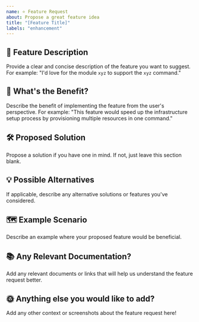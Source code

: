 ```yaml
---
name: ⭐ Feature Request
about: Propose a great feature idea
title: "[Feature Title]"
labels: "enhancement"
---
```


## 🌟 Feature Description
Provide a clear and concise description of the feature you want to suggest.
For example: "I'd love for the module `xyz` to support the `xyz` command."

## 🚀 What's the Benefit?
Describe the benefit of implementing the feature from the user's perspective.
For example: "This feature would speed up the infrastructure setup process by provisioning multiple resources in one command."

## 🛠️ Proposed Solution
Propose a solution if you have one in mind. If not, just leave this section blank.

## 💡 Possible Alternatives
If applicable, describe any alternative solutions or features you've considered.

## 🗺️ Example Scenario
Describe an example where your proposed feature would be beneficial.

## 📚 Any Relevant Documentation?
Add any relevant documents or links that will help us understand the feature request better.

## 🌞 Anything else you would like to add?
Add any other context or screenshots about the feature request here!
